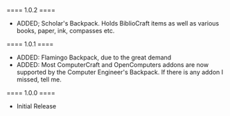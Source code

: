==== 1.0.2 ====

  * ADDED; Scholar's Backpack. Holds BiblioCraft items as well as various books, paper, ink, compasses etc.

==== 1.0.1 ====

  * ADDED: Flamingo Backpack, due to the great demand
  * ADDED: Most ComputerCraft and OpenComputers addons are now supported by the Computer Engineer's Backpack. If there is any addon I missed, tell me.

==== 1.0.0 ====

  * Initial Release
